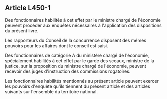 Article L450-1
----
Des fonctionnaires habilités à cet effet par le ministre chargé de l'économie
peuvent procéder aux enquêtes nécessaires à l'application des dispositions du
présent livre.

Les rapporteurs du Conseil de la concurrence disposent des mêmes pouvoirs pour
les affaires dont le conseil est saisi.

Des fonctionnaires de catégorie A du ministère chargé de l'économie,
spécialement habilités à cet effet par le garde des sceaux, ministre de la
justice, sur la proposition du ministre chargé de l'économie, peuvent recevoir
des juges d'instruction des commissions rogatoires.

Les fonctionnaires habilités mentionnés au présent article peuvent exercer les
pouvoirs d'enquête qu'ils tiennent du présent article et des articles suivants
sur l'ensemble du territoire national.
